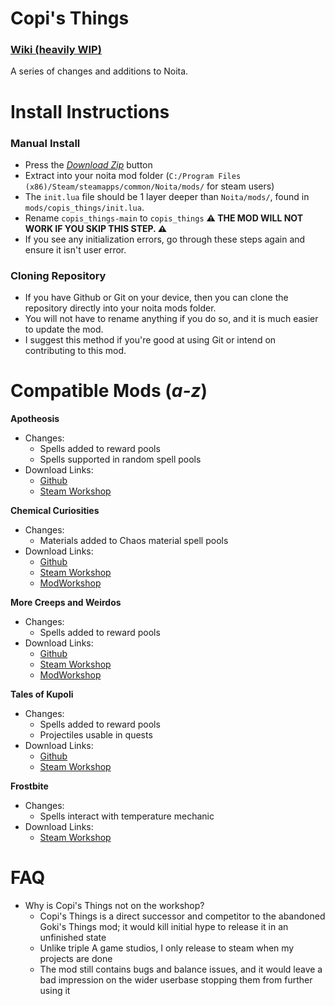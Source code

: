 # Copi's Things
### [Wiki (heavily WIP)](https://noita.wiki.gg/wiki/Mod:Copi%27s_Things)
A series of changes and additions to Noita.

# Install Instructions

### Manual Install

 - Press the *[Download Zip](https://github.com/Copious-Modding-Industries/copis_things/archive/refs/heads/main.zip)* button
 - Extract into your noita mod folder (`C:/Program Files (x86)/Steam/steamapps/common/Noita/mods/` for steam users)
 - The `init.lua` file should be 1 layer deeper than `Noita/mods/`, found in `mods/copis_things/init.lua`.
 - Rename `copis_things-main` to `copis_things` **⚠ THE MOD WILL NOT WORK IF YOU SKIP THIS STEP. ⚠**
 - If you see any initialization errors, go through these steps again and ensure it isn't user error.

### Cloning Repository

 - If you have Github or Git on your device, then you can clone the repository directly into your noita mods folder.
 - You will not have to rename anything if you do so, and it is much easier to update the mod.
 - I suggest this method if you're good at using Git or intend on contributing to this mod.

# Compatible Mods (*a-z*)

**Apotheosis**
 - Changes:
   - Spells added to reward pools
   - Spells supported in random spell pools
 - Download Links:
   - [Github](https://github.com/Conga0/Apotheosis)
   - [Steam Workshop](https://steamcommunity.com/sharedfiles/filedetails/?id=3032128572)

**Chemical Curiosities**
 - Changes:
   - Materials added to Chaos material spell pools
 - Download Links:
   - [Github](https://github.com/Squirrelly13/Hydroxide)
   - [Steam Workshop](https://steamcommunity.com/sharedfiles/filedetails/?id=2866701037)
   - [ModWorkshop](https://modworkshop.net/mod/39678)

**More Creeps and Weirdos**
 - Changes:
   - Spells added to reward pools
 - Download Links:
   - [Github](https://github.com/Conga0/Mo_Creeps)
   - [Steam Workshop](https://steamcommunity.com/sharedfiles/filedetails/?id=2879253717)
   - [ModWorkshop](https://modworkshop.net/mod/39990)

**Tales of Kupoli**
 - Changes:
   - Spells added to reward pools
   - Projectiles usable in quests
 - Download Links:
   - [Github](https://github.com/SiriMoel/tales_of_kupoli)
   - [Steam Workshop](https://steamcommunity.com/sharedfiles/filedetails/?id=3093591071)

**Frostbite**
 - Changes:
   - Spells interact with temperature mechanic
 - Download Links:
   - [Steam Workshop](https://steamcommunity.com/sharedfiles/filedetails/?id=3343413451)

# FAQ

 - Why is Copi's Things not on the workshop?
   - Copi's Things is a direct successor and competitor to the abandoned Goki's Things mod; it would kill initial hype to release it in an unfinished state
   - Unlike triple A game studios, I only release to steam when my projects are done
   - The mod still contains bugs and balance issues, and it would leave a bad impression on the wider userbase stopping them from further using it
